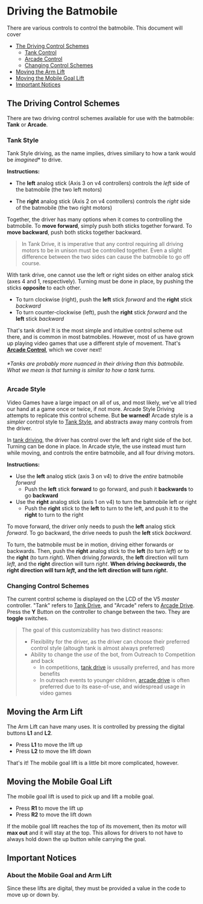 # Driving the Batmobile

There are various controls to control the batmobile. This document will cover
- [The Driving Control Schemes](#the-driving-control-schemes)
    - [Tank Control](#tank-style)
    - [Arcade Control](#arcade-style)
    - [Changing Control Schemes](#changing-control-schemes)
- [Moving the Arm Lift](#moving-the-arm-lift)
- [Moving the Mobile Goal Lift](#moving-the-mobile-goal-lift)
- [Important Notices](#important-notices)

## The Driving Control Schemes
There are two driving control schemes available for use with the batmobile: **Tank** or **Arcade**.

### Tank Style
Tank Style driving, as the name implies, drives similiary to how a tank would be *imagined*\* to drive. 

**Instructions:**
- The **left** analog stick (Axis 3 on v4 controllers) controls the *left* side of the batmobile (the two left motors)

- The **right** analog stick (Axis 2 on v4 controllers) controls the *right* side of the batmobile (the two right motors)

Together, the driver has many options when it comes to controlling the batmobile. To **move forward**, simply push both sticks together forward. To **move backward**, push both sticks together backward.

> In Tank Drive, it is imperative that any control requiring all driving motors to be in unison must be controlled together. Even a slight difference between the two sides can cause the batmobile to go off course.

With tank drive, one cannot use the left or right sides on either analog stick (axes 4 and 1, respectively). Turning must be done in place, by pushing the sticks **opposite** to each other.
- To turn clockwise (right), push the **left** stick *forward* and the **right** stick *backward*
- To turn counter-clockwise (left), push the **right** stick *forward* and the **left** stick *backward*

That's tank drive! It is the most simple and intuitive control scheme out there, and is common in most batmobiles. However, most of us have grown up playing video games that use a different style of movement. That's **[Arcade Control](#arcade-style)**, which we cover next!

<h6>*Tanks are probably more nuanced in their driving than this batmobile. What we mean is that turning is similar to how a tank turns.</h6>

### Arcade Style

Video Games have a large impact on all of us, and most likely, we've all tried our hand at a game once or twice, if not more. Arcade Style Driving attempts to replicate this control scheme. But **be warned!** Arcade style is a *simpler* control style to [Tank Style](#tank-style), and abstracts away many controls from the driver.

In [tank driving](#tank-style), the driver has control over the left and right side of the bot. Turning can be done in place. In Arcade style, the use instead must turn while moving, and controls the entire batmobile, and all four driving motors.

**Instructions:**
- Use the **left** analog stick (axis 3 on v4) to drive the *entire* batmobile *forward*
    - Push the **left** stick **forward** to go forward, and push it **backwards** to go **backward**
- Use the **right** analog stick (axis 1 on v4) to turn the batmobile left or right
    - Push the **right** stick to the **left** to turn to the left, and push it to the **right** to turn to the right

To move forward, the driver only needs to push the **left** analog stick *forward*. To go backward, the drive needs to push the **left** stick *backward*.

To turn, the batmobile must be in motion, driving either forwards or backwards. Then, push the **right** analog stick to the **left** (to turn *left*) or to the **right** (to turn *right*). When driving *forwards*, the **left** direction will turn *left*, and the **right** direction will turn *right*. **When driving *backwards*, the right direction will turn *left*, and the left direction will turn *right*.**

### Changing Control Schemes

The current control scheme is displayed on the LCD of the V5 *master* controller. "Tank" refers to [Tank Drive](#tank-style), and "Arcade" refers to [Arcade Drive](#arcade-style). Press the **Y** Button on the controller to change between the two. They are **toggle** switches.
> The goal of this customizability has two distinct reasons:
> - Flexibility for the driver, as the driver can choose their preferred control style (altough tank is almost always preferred)
> - Ability to change the *use* of the bot, from Outreach to Competition and back
>   - In competitions, [tank drive](#tank-style) is ususally preferred, and has more benefits
>   - In outreach events to younger children, [arcade drive](#arcade-style) is often preferred due to its ease-of-use, and widespread usage in video games

## Moving the Arm Lift

The Arm Lift can have many uses. It is controlled by pressing the digital buttons **L1** and **L2**.
- Press **L1** to move the lift up
- Press **L2** to move the lift down

That's it! The mobile goal lift is a little bit more complicated, however.

## Moving the Mobile Goal Lift

The mobile goal lift is used to pick up and lift a mobile goal.
- Press **R1** to move the lift up
- Press **R2** to move the lift down

If the mobile goal lift reaches the top of its movement, then its motor will **max out** and it will stay at the top. This allows for drivers to not have to always hold down the up button while carrying the goal.

## Important Notices

### About the Mobile Goal and Arm Lift
Since these lifts are digital, they must be provided a value in the code to move up or down by.
